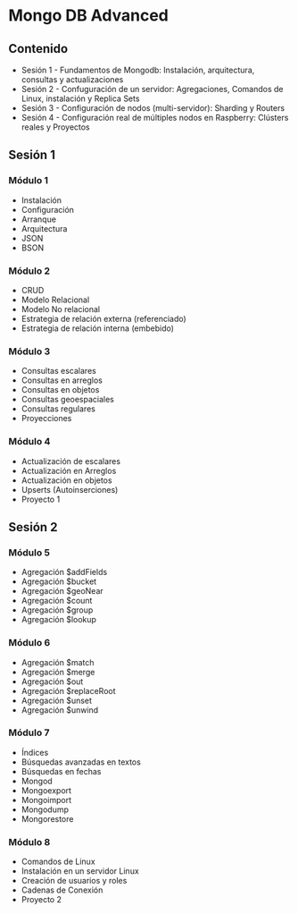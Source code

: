 # Mongo DB Advanced

## Contenido

* Sesión 1 - Fundamentos de Mongodb: Instalación, arquitectura, consultas y actualizaciones
* Sesión 2 - Confuguración de un servidor: Agregaciones, Comandos de Linux, instalación y Replica Sets
* Sesión 3 - Configuración de nodos (multi-servidor): Sharding y Routers
* Sesión 4 - Configuración real de múltiples nodos en Raspberry: Clústers reales y Proyectos

## Sesión 1

### Módulo 1

* Instalación
* Configuración
* Arranque
* Arquitectura
* JSON
* BSON

### Módulo 2

* CRUD
* Modelo Relacional
* Modelo No relacional
* Estrategia de relación externa (referenciado)
* Estrategia de relación interna (embebido)

### Módulo 3

* Consultas escalares
* Consultas en arreglos
* Consultas en objetos
* Consultas geoespaciales
* Consultas regulares
* Proyecciones

### Módulo 4

* Actualización de escalares
* Actualización en Arreglos
* Actualización en objetos
* Upserts (Autoinserciones)
* Proyecto 1

## Sesión 2

### Módulo 5

* Agregación $addFields
* Agregación $bucket
* Agregación $geoNear
* Agregación $count
* Agregación $group
* Agregación $lookup

### Módulo 6

* Agregación $match
* Agregación $merge
* Agregación $out
* Agregación $replaceRoot
* Agregación $unset
* Agregación $unwind

### Módulo 7

* Índices
* Búsquedas avanzadas en textos
* Búsquedas en fechas
* Mongod
* Mongoexport
* Mongoimport
* Mongodump
* Mongorestore

### Módulo 8

* Comandos de Linux
* Instalación en un servidor Linux
* Creación de usuarios y roles
* Cadenas de Conexión
* Proyecto 2

